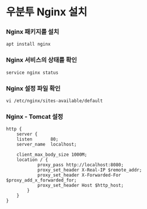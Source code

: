 # 우분투 Nginx 설치
### Nginx 패키지를 설치
``` commend
apt install nginx
```

### Nginx 서비스의 상태를 확인
``` commend
service nginx status
```

### Nginx 설정 파일 확인
```
vi /etc/nginx/sites-available/default
```

### Nginx - Tomcat 설정
```
http {
    server {
    listen       80;
    server_name  localhost;

    client_max_body_size 1000M;
   	location / {
            proxy_pass http://localhost:8080;
            proxy_set_header X-Real-IP $remote_addr;
            proxy_set_header X-Forwarded-For $proxy_add_x_forwarded_for;
            proxy_set_header Host $http_host;
        }
    }
}
```